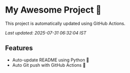 # My Awesome Project 🚀

This project is automatically updated using GitHub Actions.

_Last updated: 2025-07-31 06:32:04 IST_

## Features
- Auto-update README using Python 🐍
- Auto Git push with GitHub Actions 🤖
